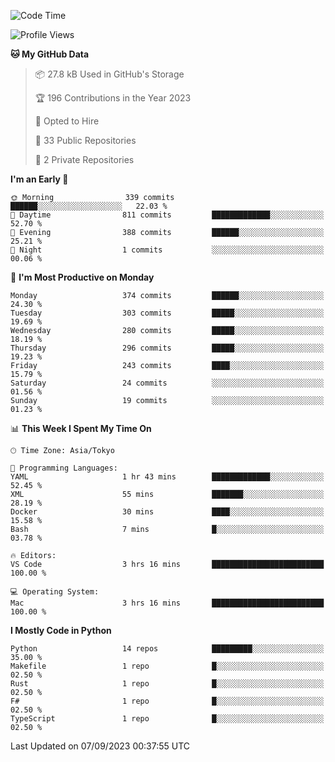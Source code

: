 <!--START_SECTION:waka-->
![Code Time](http://img.shields.io/badge/Code%20Time-708%20hrs%2052%20mins-blue)

![Profile Views](http://img.shields.io/badge/Profile%20Views-0-blue)

**🐱 My GitHub Data** 

> 📦 27.8 kB Used in GitHub's Storage 
 > 
> 🏆 196 Contributions in the Year 2023
 > 
> 💼 Opted to Hire
 > 
> 📜 33 Public Repositories 
 > 
> 🔑 2 Private Repositories 
 > 
**I'm an Early 🐤** 

```text
🌞 Morning                339 commits         ██████░░░░░░░░░░░░░░░░░░░   22.03 % 
🌆 Daytime                811 commits         █████████████░░░░░░░░░░░░   52.70 % 
🌃 Evening                388 commits         ██████░░░░░░░░░░░░░░░░░░░   25.21 % 
🌙 Night                  1 commits           ░░░░░░░░░░░░░░░░░░░░░░░░░   00.06 % 
```
📅 **I'm Most Productive on Monday** 

```text
Monday                   374 commits         ██████░░░░░░░░░░░░░░░░░░░   24.30 % 
Tuesday                  303 commits         █████░░░░░░░░░░░░░░░░░░░░   19.69 % 
Wednesday                280 commits         █████░░░░░░░░░░░░░░░░░░░░   18.19 % 
Thursday                 296 commits         █████░░░░░░░░░░░░░░░░░░░░   19.23 % 
Friday                   243 commits         ████░░░░░░░░░░░░░░░░░░░░░   15.79 % 
Saturday                 24 commits          ░░░░░░░░░░░░░░░░░░░░░░░░░   01.56 % 
Sunday                   19 commits          ░░░░░░░░░░░░░░░░░░░░░░░░░   01.23 % 
```


📊 **This Week I Spent My Time On** 

```text
🕑︎ Time Zone: Asia/Tokyo

💬 Programming Languages: 
YAML                     1 hr 43 mins        █████████████░░░░░░░░░░░░   52.45 % 
XML                      55 mins             ███████░░░░░░░░░░░░░░░░░░   28.19 % 
Docker                   30 mins             ████░░░░░░░░░░░░░░░░░░░░░   15.58 % 
Bash                     7 mins              █░░░░░░░░░░░░░░░░░░░░░░░░   03.78 % 

🔥 Editors: 
VS Code                  3 hrs 16 mins       █████████████████████████   100.00 % 

💻 Operating System: 
Mac                      3 hrs 16 mins       █████████████████████████   100.00 % 
```

**I Mostly Code in Python** 

```text
Python                   14 repos            █████████░░░░░░░░░░░░░░░░   35.00 % 
Makefile                 1 repo              █░░░░░░░░░░░░░░░░░░░░░░░░   02.50 % 
Rust                     1 repo              █░░░░░░░░░░░░░░░░░░░░░░░░   02.50 % 
F#                       1 repo              █░░░░░░░░░░░░░░░░░░░░░░░░   02.50 % 
TypeScript               1 repo              █░░░░░░░░░░░░░░░░░░░░░░░░   02.50 % 
```




 Last Updated on 07/09/2023 00:37:55 UTC
<!--END_SECTION:waka-->
